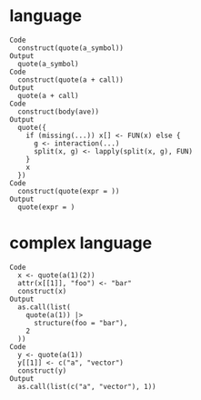# language

    Code
      construct(quote(a_symbol))
    Output
      quote(a_symbol)
    Code
      construct(quote(a + call))
    Output
      quote(a + call)
    Code
      construct(body(ave))
    Output
      quote({
        if (missing(...)) x[] <- FUN(x) else {
          g <- interaction(...)
          split(x, g) <- lapply(split(x, g), FUN)
        }
        x
      })
    Code
      construct(quote(expr = ))
    Output
      quote(expr = )

# complex language

    Code
      x <- quote(a(1)(2))
      attr(x[[1]], "foo") <- "bar"
      construct(x)
    Output
      as.call(list(
        quote(a(1)) |>
          structure(foo = "bar"),
        2
      ))
    Code
      y <- quote(a(1))
      y[[1]] <- c("a", "vector")
      construct(y)
    Output
      as.call(list(c("a", "vector"), 1))

